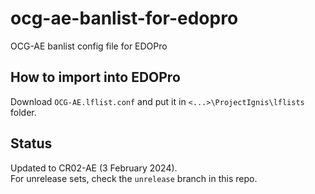 # ocg-ae-banlist-for-edopro
OCG-AE banlist config file for EDOPro

## How to import into EDOPro
Download `OCG-AE.lflist.conf` and put it in `<...>\ProjectIgnis\lflists` folder.

## Status
Updated to CR02-AE (3 February 2024).  
For unrelease sets, check the `unrelease` branch in this repo.
